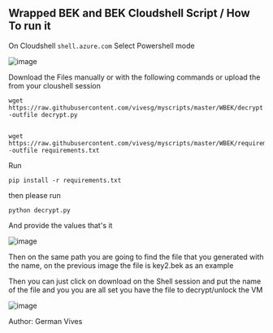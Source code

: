 ## Wrapped BEK and BEK  Cloudshell Script / How To run it 

On Cloudshell  `shell.azure.com` Select Powershell mode 

![image](https://user-images.githubusercontent.com/8367687/215172927-f3e2516d-d75e-4d29-acde-4881e5de0b58.png)



Download the Files manually or with the following commands or upload the from your cloushell session  

    wget https://raw.githubusercontent.com/vivesg/myscripts/master/WBEK/decrypt.py -outfile decrypt.py
    

    wget https://raw.githubusercontent.com/vivesg/myscripts/master/WBEK/requirements.txt -outfile requirements.txt

Run

    pip install -r requirements.txt
then please run

    python decrypt.py 

And provide the values that's it

![image](https://github.com/vivesg/myscripts/assets/8367687/4b7e5f0e-0657-4b77-ab4c-8444043a0b41)


Then on the same path you are going to find the file that you generated with the name,  on the previous image the file is key2.bek as an example

Then you can just click on download on the Shell session and put the name of the file and you you are all set you have the file to decrypt/unlock the VM

![image](https://user-images.githubusercontent.com/8367687/215176373-9cb49d82-2438-45ef-8fe5-6ec3e4b0e847.png)


Author: German Vives
